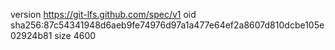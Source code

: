 version https://git-lfs.github.com/spec/v1
oid sha256:87c54341948d6aeb9fe74976d97a1a477e64ef2a8607d810dcbe105e02924b81
size 4600
